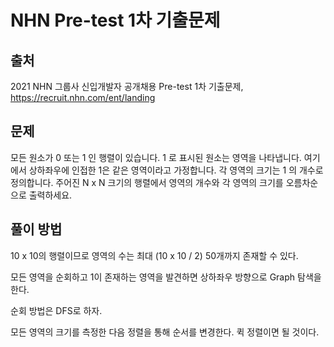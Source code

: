 # NHN Pre-test 1차 기출문제

## 출처

2021 NHN 그룹사 신입개발자 공개채용 Pre-test 1차 기출문제, <https://recruit.nhn.com/ent/landing>

## 문제

모든 원소가 0 또는 1 인 행렬이 있습니다. 1 로 표시된 원소는 영역을 나타냅니다. 여기에서 상하좌우에 인접한 1은 같은 영역이라고 가정합니다. 각 영역의 크기는 1 의 개수로 정의합니다. 주어진 N x N 크기의 행렬에서 영역의
개수와 각 영역의 크기를 오름차순으로 출력하세요.

## 풀이 방법

10 x 10의 행렬이므로 영역의 수는 최대 (10 x 10 / 2) 50개까지 존재할 수 있다.

모든 영역을 순회하고 1이 존재하는 영역을 발견하면 상하좌우 방향으로 Graph 탐색을 한다.

순회 방법은 DFS로 하자.

모든 영역의 크기를 측정한 다음 정렬을 통해 순서를 변경한다.
퀵 정렬이면 될 것이다.
